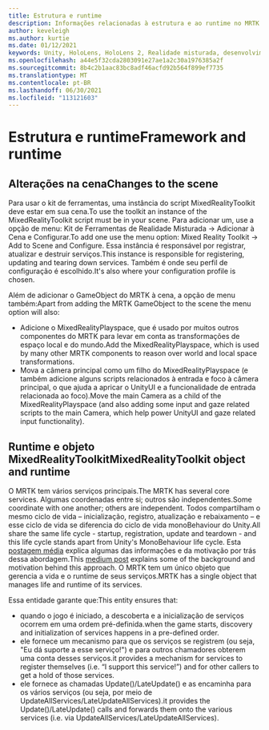 ```yaml
---
title: Estrutura e runtime
description: Informações relacionadas à estrutura e ao runtime no MRTK.
author: keveleigh
ms.author: kurtie
ms.date: 01/12/2021
keywords: Unity, HoloLens, HoloLens 2, Realidade misturada, desenvolvimento, MRTK,
ms.openlocfilehash: a44e5f32cda2803091e27ae1a2c30a1976385a2f
ms.sourcegitcommit: 8b4c2b1aac83bc8adf46acfd92b564f899ef7735
ms.translationtype: MT
ms.contentlocale: pt-BR
ms.lasthandoff: 06/30/2021
ms.locfileid: "113121603"
---
```

# <a name="framework-and-runtime"></a><span data-ttu-id="1919e-104">Estrutura e runtime</span><span class="sxs-lookup"><span data-stu-id="1919e-104">Framework and runtime</span></span>

## <a name="changes-to-the-scene"></a><span data-ttu-id="1919e-105">Alterações na cena</span><span class="sxs-lookup"><span data-stu-id="1919e-105">Changes to the scene</span></span>

<span data-ttu-id="1919e-106">Para usar o kit de ferramentas, uma instância do script MixedRealityToolkit deve estar em sua cena.</span><span class="sxs-lookup"><span data-stu-id="1919e-106">To use the toolkit an instance of the MixedRealityToolkit script must be in your scene.</span></span>
<span data-ttu-id="1919e-107">Para adicionar um, use a opção de menu: Kit de Ferramentas de Realidade Misturada -> Adicionar à Cena e Configurar.</span><span class="sxs-lookup"><span data-stu-id="1919e-107">To add one use the menu option: Mixed Reality Toolkit -> Add to Scene and Configure.</span></span> <span data-ttu-id="1919e-108">Essa instância é responsável por registrar, atualizar e destruir serviços.</span><span class="sxs-lookup"><span data-stu-id="1919e-108">This instance is responsible for registering, updating and tearing down services.</span></span> <span data-ttu-id="1919e-109">Também é onde seu perfil de configuração é escolhido.</span><span class="sxs-lookup"><span data-stu-id="1919e-109">It's also where your configuration profile is chosen.</span></span>

<span data-ttu-id="1919e-110">Além de adicionar o GameObject do MRTK à cena, a opção de menu também:</span><span class="sxs-lookup"><span data-stu-id="1919e-110">Apart from adding the MRTK GameObject to the scene the menu option will also:</span></span>

- <span data-ttu-id="1919e-111">Adicione o MixedRealityPlayspace, que é usado por muitos outros componentes do MRTK para levar em conta as transformações de espaço local e do mundo.</span><span class="sxs-lookup"><span data-stu-id="1919e-111">Add the MixedRealityPlayspace, which is used by many other MRTK components to reason over world and local space transformations.</span></span>
- <span data-ttu-id="1919e-112">Mova a câmera principal como um filho do MixedRealityPlayspace (e também adicione alguns scripts relacionados à entrada e foco à câmera principal, o que ajuda a apricar o UnityUI e a funcionalidade de entrada relacionada ao foco).</span><span class="sxs-lookup"><span data-stu-id="1919e-112">Move the main Camera as a child of the MixedRealityPlayspace (and also adding some input and gaze related scripts to the main Camera, which help power UnityUI and gaze related input functionality).</span></span>

## <a name="mixedrealitytoolkit-object-and-runtime"></a><span data-ttu-id="1919e-113">Runtime e objeto MixedRealityToolkit</span><span class="sxs-lookup"><span data-stu-id="1919e-113">MixedRealityToolkit object and runtime</span></span>

<span data-ttu-id="1919e-114">O MRTK tem vários serviços principais.</span><span class="sxs-lookup"><span data-stu-id="1919e-114">The MRTK has several core services.</span></span> <span data-ttu-id="1919e-115">Algumas coordenadas entre si; outros são independentes.</span><span class="sxs-lookup"><span data-stu-id="1919e-115">Some coordinate with one another; others are independent.</span></span>
<span data-ttu-id="1919e-116">Todos compartilham o mesmo ciclo de vida – inicialização, registro, atualização e rebaixamento – e esse ciclo de vida se diferencia do ciclo de vida monoBehaviour do Unity.</span><span class="sxs-lookup"><span data-stu-id="1919e-116">All share the same life cycle - startup, registration, update and teardown - and this life cycle stands apart from Unity's MonoBehaviour life cycle.</span></span> <span data-ttu-id="1919e-117">Esta [postagem média](https://medium.com/@stephen_hodgson/the-mixed-reality-framework-6fdb5c11feb2) explica algumas das informações e da motivação por trás dessa abordagem.</span><span class="sxs-lookup"><span data-stu-id="1919e-117">This [medium post](https://medium.com/@stephen_hodgson/the-mixed-reality-framework-6fdb5c11feb2) explains some of the background and motivation behind this approach.</span></span> <span data-ttu-id="1919e-118">O MRTK tem um único objeto que gerencia a vida e o runtime de seus serviços.</span><span class="sxs-lookup"><span data-stu-id="1919e-118">MRTK has a single object that manages life and runtime of its services.</span></span>

<span data-ttu-id="1919e-119">Essa entidade garante que:</span><span class="sxs-lookup"><span data-stu-id="1919e-119">This entity ensures that:</span></span>

- <span data-ttu-id="1919e-120">quando o jogo é iniciado, a descoberta e a inicialização de serviços ocorrem em uma ordem pré-definida.</span><span class="sxs-lookup"><span data-stu-id="1919e-120">when the game starts, discovery and initialization of services happens in a pre-defined order.</span></span>
- <span data-ttu-id="1919e-121">ele fornece um mecanismo para que os serviços se registrem (ou seja, "Eu dá suporte a esse serviço!") e para outros chamadores obterem uma conta desses serviços.</span><span class="sxs-lookup"><span data-stu-id="1919e-121">it provides a mechanism for services to register themselves (i.e. “I support this service!”) and for other callers to get a hold of those services.</span></span>
- <span data-ttu-id="1919e-122">ele fornece as chamadas Update()/LateUpdate() e as encaminha para os vários serviços (ou seja, por meio de UpdateAllServices/LateUpdateAllServices).</span><span class="sxs-lookup"><span data-stu-id="1919e-122">it provides the Update()/LateUpdate() calls and forwards them onto the various services (i.e. via UpdateAllServices/LateUpdateAllServices).</span></span>
